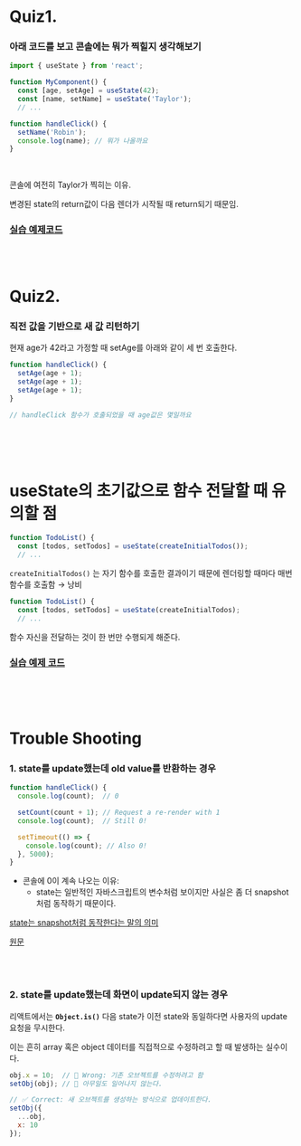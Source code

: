 # Quiz1.
### 아래 코드를 보고 콘솔에는 뭐가 찍힐지 생각해보기

```jsx
import { useState } from 'react';

function MyComponent() {
  const [age, setAge] = useState(42);
  const [name, setName] = useState('Taylor');
  // ...
```


```jsx
function handleClick() {
  setName('Robin');
  console.log(name); // 뭐가 나올까요
}
```

<br/>


콘솔에 여전히 Taylor가 찍히는 이유.

변경된 state의 return값이 다음 렌더가 시작될 때 return되기 때문임.

### [실습 예제코드](https://react.dev/reference/react/useState#examples-basic)

<br/><br/>

# Quiz2.
### 직전 값을 기반으로 새 값 리턴하기
현재 age가 42라고 가정할 때 setAge를 아래와 같이 세 번 호출한다.

```jsx
function handleClick() {
  setAge(age + 1); 
  setAge(age + 1); 
  setAge(age + 1); 
}

// handleClick 함수가 호출되었을 때 age값은 몇일까요
```

<br/><br/><br/>

# useState의 초기값으로 함수 전달할 때 유의할 점

```jsx
function TodoList() {
  const [todos, setTodos] = useState(createInitialTodos());
  // ...
```

 `createInitialTodos()` 는 자기 함수를 호출한 결과이기 때문에 렌더링할 때마다 매번 함수를 호출함 → 낭비

```jsx
function TodoList() {
  const [todos, setTodos] = useState(createInitialTodos);
  // ...
```

함수 자신을 전달하는 것이 한 번만 수행되게 해준다.

### [실습 예제 코드](https://react.dev/reference/react/useState#examples-initializer)

<br/><br/><br/>

# Trouble Shooting

### 1. state를 update했는데 old value를 반환하는 경우

```jsx
function handleClick() {
  console.log(count);  // 0

  setCount(count + 1); // Request a re-render with 1
  console.log(count);  // Still 0!

  setTimeout(() => {
    console.log(count); // Also 0!
  }, 5000);
}
```


* 콘솔에 0이 계속 나오는 이유: 
  * state는 일반적인 자바스크립트의 변수처럼 보이지만 사실은 좀 더 snapshot처럼 동작하기 때문이다.


[state는 snapshot처럼 동작한다는 말의 의미](./state-snapshot.md)

[원문](https://react.dev/reference/react/useState#troubleshooting)

<br/><br/>
### 2. state를 update했는데 화면이 update되지 않는 경우

리액트에서는 **`Object.is()`** 다음 state가 이전 state와 동일하다면 사용자의 update 요청을 무시한다.

이는 흔히 array 혹은 object 데이터를 직접적으로 수정하려고 할 때 발생하는 실수이다.

```jsx
obj.x = 10;  // 🚩 Wrong: 기존 오브젝트를 수정하려고 함
setObj(obj); // 🚩 아무일도 일어나지 않는다.
```


```jsx
// ✅ Correct: 새 오브젝트를 생성하는 방식으로 업데이트한다.
setObj({
  ...obj,
  x: 10
});
```
